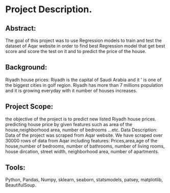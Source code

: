 # Project Description.
## Abstract:

The goal of this project was to use Regression models to train and test the dataset of Aqar website in order to find best Regression model that get best score and score the test on it and to predict the price of the house.


## Background:
Riyadh house prices:
Riyadh is the capital of Saudi Arabia and it ' is one of the biggest cities in golf region. Riyadh has more than 7 millions population and it is growing everyday with it number of houses increases.

## Project Scope:
the objective of the project is to predict new listed Riyadh house prices. predicting house price by given features such as area of the house,neighborhood area, number of bedrooms ...etc.
Data Description:
Data of the project was scraped from Aqar website. We have scraped over 30000 rows of data from Aqar including features: Prices,area,age of the house,number of bedrooms, number of bathrooms, number of living rooms, house dircation, street width, neighborhood area, number of apartments.

## Tools:
Python, Pandas, Numpy, sklearn, seaborn, statsmodels, patsey, matplotlib, BeautifulSoup.
